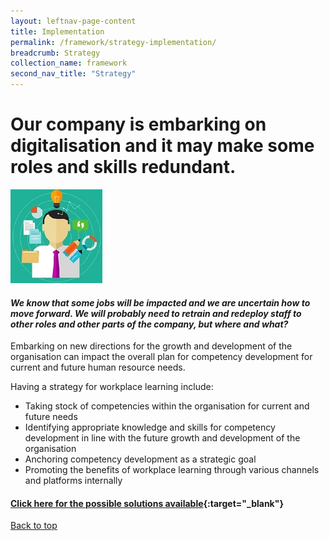 ```yaml
---
layout: leftnav-page-content
title: Implementation
permalink: /framework/strategy-implementation/
breadcrumb: Strategy
collection_name: framework
second_nav_title: "Strategy"
---
```




# **Our company is embarking on digitalisation and it may make some roles and skills redundant.**

<div class="col is-half-desktop is-half-tablet">
			<a href="/implementations/training-needs-analysis"><img src="/images/tna.jpg" alt="tna"></a>
		</div>
		
#### *We know that some jobs will be impacted and we are uncertain how to move forward. We will probably need to retrain and redeploy staff to other roles and other parts of the company, but where and what?* 

Embarking on new directions for the growth and development of the organisation can impact the overall plan for competency development for current and future human resource needs.

Having a strategy for workplace learning include:

- Taking stock of competencies within the organisation for current and future needs
- Identifying appropriate knowledge and skills for competency development in line with the future growth and development of the organisation
- Anchoring competency development as a strategic goal
- Promoting the benefits of workplace learning through various channels and platforms internally



#### [Click here for the possible solutions available](https://nyp-wpl-staging.netlify.com/implementations/environment/){:target="_blank"}

[Back to top](#top)
